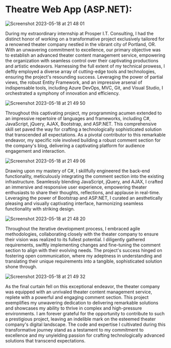 # Theatre Web App (ASP.NET):


![Screenshot 2023-05-18 at 21 48 01](https://github.com/garretthanberg/Theatre-Project/assets/115447682/6f720221-deff-402d-81e2-7c77d58af5a5)


During my extraordinary internship at Prosper I.T. Consulting, I had the distinct honor of working on a transformative project exclusively tailored for a renowned theater company nestled in the vibrant city of Portland, OR. With an unwavering commitment to excellence, our primary objective was to establish an advanced theater content management service, empowering the organization with seamless control over their captivating productions and artistic endeavors. Harnessing the full extent of my technical prowess, I deftly employed a diverse array of cutting-edge tools and technologies, ensuring the project's resounding success. Leveraging the power of partial views, the robust Entity Framework, and an impressive arsenal of indispensable tools, including Azure DevOps, MVC, Git, and Visual Studio, I orchestrated a symphony of innovation and efficiency.


![Screenshot 2023-05-18 at 21 49 50](https://github.com/garretthanberg/Theatre-Project/assets/115447682/197ab938-1a55-45b3-b6df-043e99e16801)


Throughout this captivating project, my programming acumen extended to an impressive repertoire of languages and frameworks, including C#, JavaScript, jQuery, AJAX, Bootstrap, and ASP.NET. This comprehensive skill set paved the way for crafting a technologically sophisticated solution that transcended all expectations. As a pivotal contributor to this remarkable endeavor, my specific role involved building a robust comment section for the company's blog, delivering a captivating platform for audience engagement and interaction.


![Screenshot 2023-05-18 at 21 49 06](https://github.com/garretthanberg/Theatre-Project/assets/115447682/17643d6f-f0c8-4b6b-80da-dde972a7f89d)


Drawing upon my mastery of C#, I skillfully engineered the back-end functionality, meticulously integrating the comment section into the existing infrastructure. Seamlessly blending JavaScript, jQuery, and AJAX, I crafted an immersive and responsive user experience, empowering theater enthusiasts to share their thoughts, reflections, and applause in real-time. Leveraging the power of Bootstrap and ASP.NET, I curated an aesthetically pleasing and visually captivating interface, harmonizing seamless functionality with striking design.


![Screenshot 2023-05-18 at 21 48 20](https://github.com/garretthanberg/Theatre-Project/assets/115447682/fb562799-b231-4d10-9ad1-e53402f423e5)


Throughout the iterative development process, I embraced agile methodologies, collaborating closely with the theater company to ensure their vision was realized to its fullest potential. I diligently gathered requirements, swiftly implementing changes and fine-tuning the comment section to align with their evolving needs. The project's success hinged on fostering open communication, where my adeptness in understanding and translating their unique requirements into a tangible, sophisticated solution shone through.


![Screenshot 2023-05-18 at 21 49 32](https://github.com/garretthanberg/Theatre-Project/assets/115447682/f236b9d3-1a47-422e-bf69-bd469e3434c4)


As the final curtain fell on this exceptional endeavor, the theater company was equipped with an unrivaled theater content management service, replete with a powerful and engaging comment section. This project exemplifies my unwavering dedication to delivering remarkable solutions and showcases my ability to thrive in complex and high-pressure environments. I am forever grateful for the opportunity to contribute to such a prestigious project, leaving an indelible mark on the esteemed theater company's digital landscape. The code and expertise I cultivated during this transformative journey stand as a testament to my commitment to excellence and my unyielding passion for crafting technologically advanced solutions that transcend expectations.
